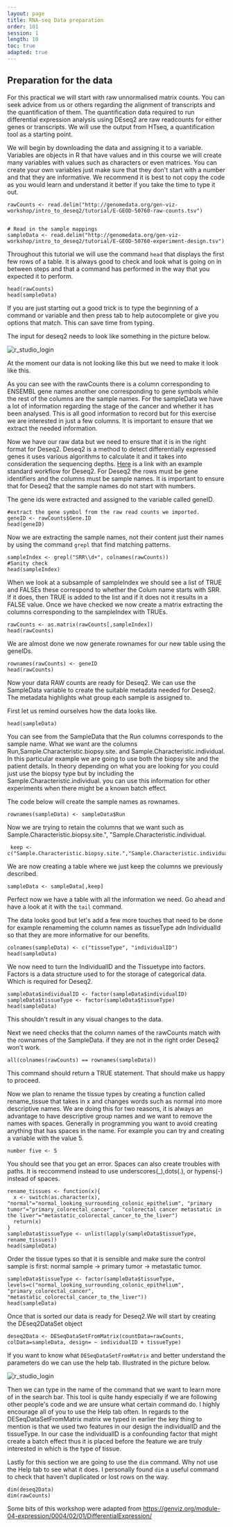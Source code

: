 ```yaml
---
layout: page
title: RNA-seq Data preparation
order: 101
session: 1
length: 10
toc: true
adapted: true
---
```

## Preparation for the data

For this practical we will start with raw unnormalised matrix counts. You can seek advice from us or others regarding the alignment of transcripts and the quantification of them. The quantification data required to run differential expression analysis using DEseq2 are raw readcounts for either genes or transcripts. We will use the output from HTseq, a quantification tool as a starting point.

We will begin by downloading the data and assigning it to a variable. Variables are objects in R that have values and in this course we will create many variables with values such as characters or even matrices. You can create your own variables just make sure that they don't start with a number and that they are informative. We recommend it is best to not copy the code as you would learn and understand it better if you take the time to type it out.

```
rawCounts <- read.delim("http://genomedata.org/gen-viz-workshop/intro_to_deseq2/tutorial/E-GEOD-50760-raw-counts.tsv")


# Read in the sample mappings
sampleData <- read.delim("http://genomedata.org/gen-viz-workshop/intro_to_deseq2/tutorial/E-GEOD-50760-experiment-design.tsv")

```



Throughout this tutorial we will use the command ```head``` that displays the first few rows of a table. It is always good to check and look what is going on in between steps and that a command has performed in the way that you expected it to perform.

```
head(rawCounts)
head(sampleData)
```
If you are just starting out a good trick is to type the beginning of a command or variable and then press tab to help autocomplete or give you options that match. This can save time from typing.

The input for deseq2 needs to look like something in the picture below.

![r_studio_login](../images/data_input_deseq.PNG)




At the moment our data is not looking like this but we need to make it look like this.

As you can see with the rawCounts there is a column corresponding to ENSEMBL gene names another one corresponding to gene symbols while the rest of the columns are the sample names. For the sampleData we have a lot of information regarding the stage of the cancer and whether it has been analysed. This is all good information to record but for this exercise we are interested in just a few columns. It is important to ensure that we extract the needed information.


Now we have our raw data but we need to ensure that it is in the right format for Deseq2. Deseq2 is a method to detect differentially expressed genes it uses various algorithms to calculate it and it takes into consideration the sequencing depths. [Here](http://bioconductor.org/packages/devel/bioc/vignettes/DESeq2/inst/doc/DESeq2.html#standard-workflow) is a link with an example standard workflow for Deseq2. For Deseq2 the rows must be gene identifiers and the columns must be sample names. It is important to ensure that for Deseq2  that the sample names do not start with numbers.

The gene ids were extracted and assigned to the variable called geneID.
```
#extract the gene symbol from the raw read counts we imported.
geneID <- rawCounts$Gene.ID
head(geneID)
```

Now we are extracting the sample names, not their content just their names by using the command ```grepl``` that find matching patterns.

```
sampleIndex <- grepl("SRR\\d+", colnames(rawCounts))
#Sanity check
head(sampleIndex)
```
When we look at a subsample of sampleIndex we should see a list of TRUE and FALSEs these correspond to whether the Colum name starts with SRR. If it does, then TRUE is added to the list and if it does not it results in a FALSE value. Once we have checked we now create a matrix extracting the columns corresponding to the sampleIndex with TRUEs.
```
rawCounts <- as.matrix(rawCounts[,sampleIndex])
head(rawCounts)
```
We are almost done we now generate rownames for our new table using the geneIDs.
```
rownames(rawCounts) <- geneID
head(rawCounts)
```
Now your data RAW counts are ready for Deseq2. We can use the SampleData variable to create the suitable metadata needed for Deseq2. The metadata highlights what group each sample is assigned to.

First let us remind ourselves how the data looks like.
```
head(sampleData)
```
You can see from the SampleData that the Run columns corresponds to the sample name. What we want are the columns Run,Sample.Characteristic.biopsy.site. and Sample.Characteristic.individual. In this particular example we are going to use both the biopsy site and the patient details. In theory depending on what you are looking for you could just use the biopsy type but by including the Sample.Characteristic.individual. you can use this information for other experiments when there might be a known batch effect.

The code below will create the sample names as rownames.
```
rownames(sampleData) <- sampleData$Run

```
Now we are trying to retain the columns that we want such as Sample.Characteristic.biopsy.site.", "Sample.Characteristic.individual.
```
 keep <-c("Sample.Characteristic.biopsy.site.","Sample.Characteristic.individual.")
```
We are now creating a table where we just keep the columns we previously described.
```
sampleData <- sampleData[,keep]
```
Perfect now we have a table with all the information we need. Go ahead and have a look at it with the ```tail``` command.

The data looks good but let's add a few more touches that need to be done for example renameming the column names as tissueType adn IndividualId so that they are more informative for our benefits.
```
colnames(sampleData) <- c("tissueType", "individualID")
head(sampleData)
```
We now need to turn the IndividualID and the Tissuetype into factors. Factors is a data structure used to for the storage of categorical data. Which is required for Deseq2.
```
sampleData$individualID <- factor(sampleData$individualID)
sampleData$tissueType <- factor(sampleData$tissueType)
head(sampleData)
```

This shouldn't result in any visual changes to the data.

Next we need checks that the column names of the rawCounts match with the rownames of the SampleData. if they are not in the right order Deseq2 won't work.
```
all(colnames(rawCounts) == rownames(sampleData))
```
This command should return a TRUE statement. That should make us happy to proceed.

Now we plan to rename the tissue types
by creating a function called rename_tissue that takes in x and changes words such as normal into more descriptive names. We are doing this for two reasons, it is always an advantage to have descriptive group names and we want to remove the names with spaces. Generally in programming you want to avoid creating anything that has spaces in the name. For example you can try and creating a variable with the value 5.
```
number five <- 5
```
You should see that you get an error. Spaces can also create troubles with paths. It is reccommend instead to use underscores(_),dots(.), or hypens(-) instead of spaces.
```
rename_tissues <- function(x){
  x <- switch(as.character(x), "normal"="normal_looking_surrounding_colonic_epithelium", "primary tumor"="primary_colorectal_cancer",  "colorectal cancer metastatic in the liver"="metastatic_colorectal_cancer_to_the_liver")
  return(x)
}
sampleData$tissueType <- unlist(lapply(sampleData$tissueType, rename_tissues))
head(sampleData)
```
Order the tissue types so that it is sensible and make sure the control sample is first: normal sample -> primary tumor -> metastatic tumor.
```
sampleData$tissueType <- factor(sampleData$tissueType, levels=c("normal_looking_surrounding_colonic_epithelium", "primary_colorectal_cancer", "metastatic_colorectal_cancer_to_the_liver"))
head(sampleData)
```
Once that is sorted our data is ready for Deseq2.We will start by creating the DEseq2DataSet object
```
deseq2Data <- DESeqDataSetFromMatrix(countData=rawCounts, colData=sampleData, design= ~ individualID + tissueType)
```
If you want to know what ```DESeqDataSetFromMatrix``` and better understand the parameters do we can use the help tab. Illustrated in the picture below.

![r_studio_login](../images/R_studio_help_from_command.png)

Then we can type in the name of the command that we want to learn more of in the search bar. This tool is quite handy especially if we are following other people's code and we are unsure what certain command do. I highly encourage all of you to use the Help tab often. In regards to the DESeqDataSetFromMatrix matrix we typed in earlier the key thing to mention is that we used two features in our design the individualID and the tissueType. In our case the individualID is a confounding factor that might create a batch effect thus it is placed before the feature we are truly interested in which is the type of tissue.


Lastly for this section we are going to use the ```dim``` command. Why not use the Help tab to see what it does. I personally found ```dim``` a useful command to check that haven't duplicated or lost rows on the way.
```
dim(deseq2Data)
dim(rawCounts)
```
Some bits of this workshop were adapted from https://genviz.org/module-04-expression/0004/02/01/DifferentialExpression/

